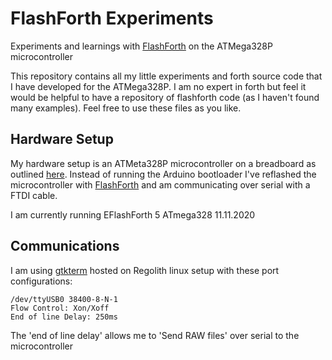 # FlashForth Experiments
Experiments and learnings with [FlashForth](https://flashforth.com/) on the ATMega328P microcontroller

This repository contains all my little experiments and forth source code that I have developed for the ATMega328P. I am no expert in forth but feel it would be helpful to have a repository of flashforth code (as I haven't found many examples). Feel free to use these files as you like.

## Hardware Setup
My hardware setup is an ATMeta328P microcontroller on a breadboard as outlined [here](https://www.arduino.cc/en/main/standalone). Instead of running the Arduino bootloader I've reflashed the microcontroller with [FlashForth](https://flashforth.com/) and am communicating over serial with a FTDI cable.

I am currently running EFlashForth 5 ATmega328 11.11.2020

## Communications

I am using [gtkterm](https://github.com/Jeija/gtkterm) hosted on Regolith linux setup with these port configurations:

    /dev/ttyUSB0 38400-8-N-1
    Flow Control: Xon/Xoff
    End of line Delay: 250ms

The 'end of line delay' allows me to 'Send RAW files' over serial to the microcontroller
